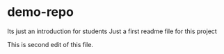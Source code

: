 # demo-repo
Its just an introduction for students
Just a first readme file for this project

This is second edit of this file. 

